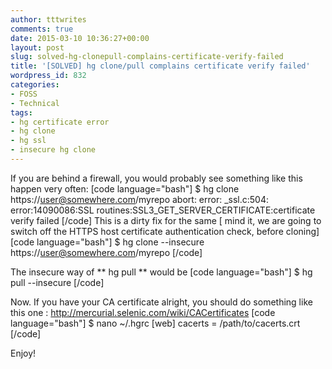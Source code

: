 ```yaml
---
author: tttwrites
comments: true
date: 2015-03-10 10:36:27+00:00
layout: post
slug: solved-hg-clonepull-complains-certificate-verify-failed
title: '[SOLVED] hg clone/pull complains certificate verify failed'
wordpress_id: 832
categories:
- FOSS
- Technical
tags:
- hg certificate error
- hg clone
- hg ssl
- insecure hg clone
---
```


If you are behind a firewall, you would probably see something like this happen very often: 
[code language="bash"]
$  hg clone https://user@somewhere.com/myrepo 
abort: error: _ssl.c:504: error:14090086:SSL routines:SSL3_GET_SERVER_CERTIFICATE:certificate verify failed
[/code]
This is a dirty fix for the same [ mind it, we are going to switch off the HTTPS host certificate  authentication check, before cloning] 
[code language="bash"]
$  hg clone --insecure https://user@somewhere.com/myrepo 
[/code]

The insecure way of ** hg pull ** would be 
[code language="bash"]
$ hg pull --insecure
[/code]

Now. If you have your CA certificate alright, you should do something like this one : http://mercurial.selenic.com/wiki/CACertificates
[code language="bash"]
$ nano ~/.hgrc 
[web]
cacerts = /path/to/cacerts.crt
[/code]

Enjoy!
